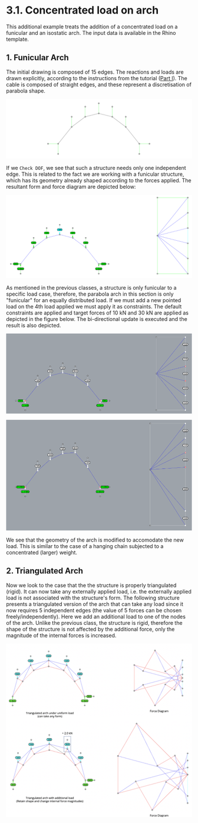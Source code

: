 # 3.1. Concentrated load on arch

This additional example treats the addition of a concentrated load on a funicular and an isostatic arch. The input data is available in the Rhino template.

## 1. Funicular Arch&#x20;

The initial drawing is composed of  15 edges. The reactions and loads are drawn explicitly, according to the instructions from the tutorial ([Part I](../1.-analysis-with-ags/)). The cable is composed of straight edges, and these represent a discretisation of parabola shape.&#x20;

![](<../../../../.gitbook/assets/image (350).png>)

If we `Check DOF`, we see that such a structure needs only one independent edge. This is related to the fact we are working with a funicular structure, which has its geometry already shaped according to the forces applied. The resultant form and force diagram are depicted below:&#x20;

![](<../../../../.gitbook/assets/image (137).png>)

As mentioned in the previous classes, a structure is only funicular to a specific load case, therefore, the parabola arch in this section is only "funicular" for an equally distributed load. If we must add a new pointed load on the 4th load applied we must apply it as constraints. The default constraints are applied and target forces of 10 kN and 30 kN are applied as depicted in the figure below. The bi-directional update is executed and the result is also depicted.&#x20;

![](<../../../../.gitbook/assets/image (312).png>)

![](<../../../../.gitbook/assets/image (382).png>)

We see that the geometry of the arch is modified to accomodate the new load. This is similar to the case of a hanging chain subjected to a concentrated (larger) weight.

## 2. Triangulated Arch&#x20;

Now we look to the case that the the structure is properly triangulated (rigid). It can now take any externally applied load, i.e. the externally applied load is not associated with the structure's form. The following structure presents a triangulated version of the arch that can take any load since it now requires 5 independent edges (the value of 5 forces can be chosen freely/independently). Here we add an additional load to one of the nodes of the arch. Unlike the previous class, the structure is rigid, therefore the shape of the structure is not affected by the additional force, only the magnitude of the internal forces is increased.

![](<../../../../.gitbook/assets/image (381).png>)
